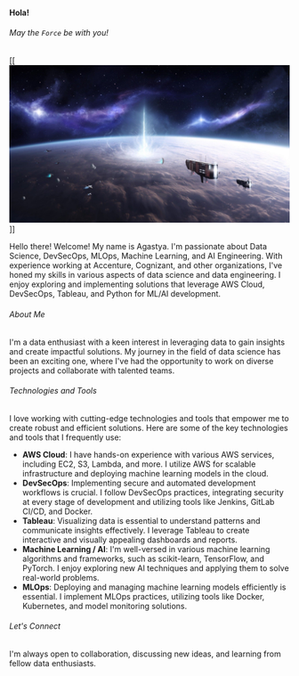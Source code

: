 #### Hola! 

###### *May the ```Force``` be with you!*

[[![May the Force Be With You](https://github.com/Agstya/Agstya/blob/main/docs/banner2.jpg)]]

<p>
  Hello there! Welcome! My name is Agastya. I'm passionate about Data Science, DevSecOps, MLOps, Machine Learning, and AI Engineering. With experience working at Accenture, Cognizant, and other organizations, I've honed my skills in various aspects of data science and data engineering. I enjoy exploring and implementing solutions that leverage AWS Cloud, DevSecOps, Tableau, and Python for ML/AI development. 
</p>

###### About Me

I'm a data enthusiast with a keen interest in leveraging data to gain insights and create impactful solutions. My journey in the field of data science has been an exciting one, where I've had the opportunity to work on diverse projects and collaborate with talented teams.

###### Technologies and Tools

I love working with cutting-edge technologies and tools that empower me to create robust and efficient solutions. Here are some of the key technologies and tools that I frequently use:

- **AWS Cloud**: I have hands-on experience with various AWS services, including EC2, S3, Lambda, and more. I utilize AWS for scalable infrastructure and deploying machine learning models in the cloud.
- **DevSecOps**: Implementing secure and automated development workflows is crucial. I follow DevSecOps practices, integrating security at every stage of development and utilizing tools like Jenkins, GitLab CI/CD, and Docker.
- **Tableau**: Visualizing data is essential to understand patterns and communicate insights effectively. I leverage Tableau to create interactive and visually appealing dashboards and reports.
- **Machine Learning / AI**: I'm well-versed in various machine learning algorithms and frameworks, such as scikit-learn, TensorFlow, and PyTorch. I enjoy exploring new AI techniques and applying them to solve real-world problems.
- **MLOps**: Deploying and managing machine learning models efficiently is essential. I implement MLOps practices, utilizing tools like Docker, Kubernetes, and model monitoring solutions.

###### Let's Connect

I'm always open to collaboration, discussing new ideas, and learning from fellow data enthusiasts.
